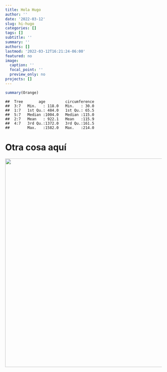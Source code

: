 ```yaml
---
title: Hola Hugo
author: ''
date: '2022-03-12'
slug: hi-hugo
categories: []
tags: []
subtitle: ''
summary: ''
authors: []
lastmod: '2022-03-12T16:21:24-06:00'
featured: no
image:
  caption: ''
  focal_point: ''
  preview_only: no
projects: []
---
```



```r
summary(Orange)
```

```
##  Tree       age         circumference  
##  3:7   Min.   : 118.0   Min.   : 30.0  
##  1:7   1st Qu.: 484.0   1st Qu.: 65.5  
##  5:7   Median :1004.0   Median :115.0  
##  2:7   Mean   : 922.1   Mean   :115.9  
##  4:7   3rd Qu.:1372.0   3rd Qu.:161.5  
##        Max.   :1582.0   Max.   :214.0
```


# Otra cosa aquí

<img src="{{< blogdown/postref >}}index_files/figure-html/unnamed-chunk-2-1.png" width="672" />


